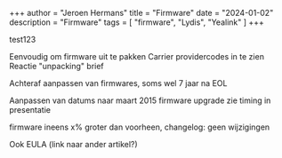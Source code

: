+++
author = "Jeroen Hermans"
title = "Firmware"
date = "2024-01-02"
description = "Firmware"
tags = [
    "firmware", "Lydis", "Yealink"
]
+++

test123
<!--more-->
Eenvoudig om firmware uit te pakken
Carrier providercodes in te zien
Reactie "unpacking" brief

Achteraf aanpassen van firmwares, soms wel 7 jaar na EOL

Aanpassen van datums naar maart 2015
firmware upgrade
zie timing in presentatie

firmware ineens x% groter dan voorheen, changelog: geen wijzigingen

Ook EULA (link naar ander artikel?)

